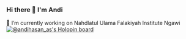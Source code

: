 ### Hi there 👋 I'm Andi 

<!--
**andihasan97/andihasan97** is a ✨ _special_ ✨ repository because its `README.md` (this file) appears on your GitHub profile.

Here are some ideas to get you started:

- 🔭 I’m currently working on Nahdlatul Ulama Falakiyah Institute Ngawi
- 🌱 I’m currently learning ...
- 👯 I’m looking to collaborate on ...
- 🤔 I’m looking for help with ...
- 💬 Ask me about ...
- 📫 How to reach me: ...
- 😄 Pronouns: ...
- ⚡ Fun fact: ...
-->

🔭 I’m currently working on Nahdlatul Ulama Falakiyah Institute Ngawi
[![@andihasan_as's Holopin board](https://holopin.me/andihasan_as)](https://holopin.io/@andihasan_as)
